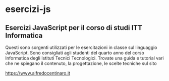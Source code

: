 # esercizi-js
## Esercizi JavaScript per il corso di studi ITT Informatica

Questi sono sorgenti utilizzati per le esercitazioni in classe sul linguaggio JavaScript. 
Sono consigliati agli studenti del quarto anno del corso Informatica degli Istituti Tecnici Tecnologici.
Trovate una guida e tutorial vari che ne spiegano il contenuto, la progettazione, le scelte tecniche sul sito

https://www.alfredocentinaro.it

